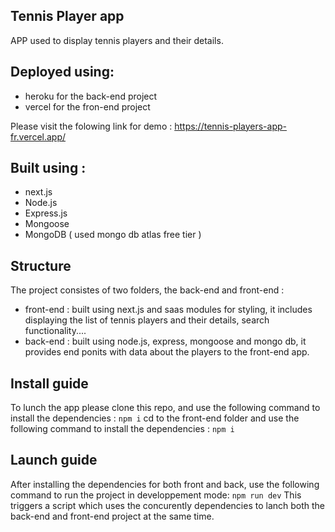 ## Tennis Player app

APP used to display tennis players and their details.

## Deployed using:

- heroku for the back-end project 
- vercel for the fron-end project 

Please visit the folowing link for demo : 
https://tennis-players-app-fr.vercel.app/

## Built using : 
- next.js 
- Node.js
- Express.js
- Mongoose
- MongoDB ( used mongo db atlas free tier ) 
## Structure

The project consistes of two folders, the back-end and front-end :

- front-end : built using next.js and saas modules for styling, it includes displaying the list of tennis players and their details, search functionality....
- back-end : built using node.js, express, mongoose and mongo db, it provides end ponits with data about the players to the front-end app.

## Install guide

To lunch the app please clone this repo, and use the following command to install the dependencies : 
` npm i `
cd to the front-end folder and use the following command to install the dependencies :
`npm i`

## Launch guide
After installing the dependencies for both front and back, use the following command to run the project in developpement mode: 
`npm run dev`
This triggers a script which uses the concurently dependencies to lanch both the back-end and front-end project at the same time.
